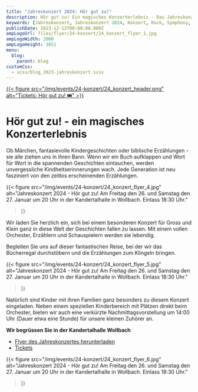 ```yaml
---
title: "Jahreskonzert 2024: Hör gut zu!"
description: Hör gut zu! Ein magisches Konzerterlebnis - Das Jahreskonzert des Musikvereins Wollbach im Jahr 2024.
keywords: [Jahreskonzert, Jahreskonzert 2024, Konzert, Rock, Symphony, Deep Purple, Scorpions]
publishDate: 2023-12-12T00:00:00.000Z
ampLogoUrl: files/flyer/24-konzert/24_konzert_flyer_1.jpg
ampLogoWidth: 2000
ampLogoHeight: 1051
menu:
  blog:
    parent: blog
customCss:
  - scss/blog_2023-jahreskonzert.scss
---
```


<div class="header">
    <a href="https://tickets.mv-wollbach.de" target="_blank" class="unstyled">
        {{< figure
              src="/img/events/24-konzert/24_konzert_header.png"
              alt="Tickets: Hör gut zu! 🎟️"
        >}}
    </a>
</div>

# Hör gut zu! - ein magisches Konzerterlebnis
Ob Märchen, fantasievolle Kindergeschichten oder biblische Erzählungen - sie alle ziehen uns in ihren Bann.
Wenn wir ein Buch aufklappen und Wort für Wort in die spannenden Geschichten eintauchen, werden unvergessliche
Kindheitserinnerungen wach. Jede Generation ist neu fasziniert von den zeitlos erscheinenden Erzählungen.

{{< figure src="/img/events/24-konzert/24_konzert_flyer_4.jpg"
alt="Jahreskonzert 2024 - Hör gut zu! Am Freitag den 26. und Samstag den 27. Januar um 20 Uhr in der Kandertalhalle in Wollbach. Einlass 18:30 Uhr."
>}}

Wir laden Sie herzlich ein, sich bei einem besonderen Konzert für Gross und Klein ganz in diese Welt der Geschichten
fallen zu lassen. Mit einem vollen Orchester, Erzählern und Schauspielern werden sie lebendig.

Begleiten Sie uns auf dieser fantastischen Reise, bei der wir das Bücherregal durchstöbern und die Erzählungen
zum Klingeln bringen.

{{< figure src="/img/events/24-konzert/24_konzert_flyer_5.jpg"
alt="Jahreskonzert 2024 - Hör gut zu! Am Freitag den 26. und Samstag den 27. Januar um 20 Uhr in der Kandertalhalle in Wollbach. Einlass 18:30 Uhr."
>}}

Natürlich sind Kinder mit ihren Familien ganz besonders zu diesem Konzert eingeladen. Neben einem speziellen
Kinderbereich mit Plätzen direkt beim Orchester, bieten wir auch eine verkürzte Nachmittagsvorstellung um 14:00
Uhr (Dauer etwa eine Stunde) für unsere kleinen Zuhörer an.

**Wir begrüssen Sie in der Kandertalhalle Wollbach**

- [Flyer des Jahreskonzertes herunterladen](/files/flyer/24_jahreskonzert_flyer.pdf)
- [Tickets](https://tickets.mv-wollbach.de)

{{< figure src="/img/events/24-konzert/24_konzert_flyer_6.jpg"
alt="Jahreskonzert 2024 - Hör gut zu! Am Freitag den 26. und Samstag den 27. Januar um 20 Uhr in der Kandertalhalle in Wollbach. Einlass 18:30 Uhr."
>}}
